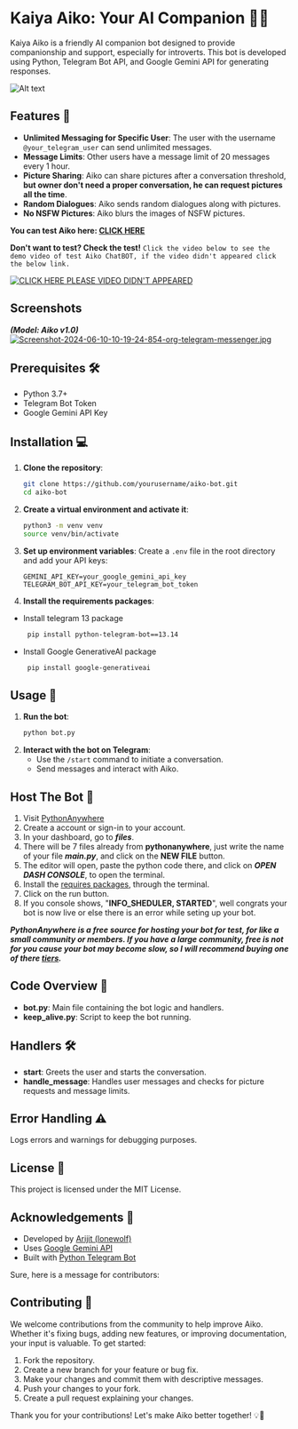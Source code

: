 # Kaiya Aiko: Your AI Companion 🤖💬
Kaiya Aiko is a friendly AI companion bot designed to provide companionship and support, especially for introverts. This bot is developed using Python, Telegram Bot API, and Google Gemini API for generating responses.

![Alt text](https://i.postimg.cc/zD4R7PgP/Pics-Art-06-10-09-42-34.jpg)

## Features 🌟
- **Unlimited Messaging for Specific User**: The user with the username `@your_telegram_user` can send unlimited messages.
- **Message Limits**: Other users have a message limit of 20 messages every 1 hour.
- **Picture Sharing**: Aiko can share pictures after a conversation threshold, **but owner don't need a proper conversation, he can request pictures all the time**.
- **Random Dialogues**: Aiko sends random dialogues along with pictures.
- **No NSFW Pictures**: Aiko blurs the images of NSFW pictures. 

**You can test Aiko here: [CLICK HERE](https://t.me/aiko_kaiya_BOT)**

**Don't want to test? Check the test!**
`Click the video below to see the demo video of test Aiko ChatBOT, if the video didn't appeared click the below link.`

[![CLICK HERE PLEASE VIDEO DIDN'T APPEARED](https://i.postimg.cc/SxFCStQz/Pics-Art-06-10-09-56-57.jpg)](https://player.vimeo.com/video/955739997?h=f592d3d3c6) 

## Screenshots 
***(Model: Aiko v1.0)***
[![Screenshot-2024-06-10-10-19-24-854-org-telegram-messenger.jpg](https://i.postimg.cc/nLd6fmKM/Screenshot-2024-06-10-10-19-24-854-org-telegram-messenger.jpg)](https://postimg.cc/WDk9MhHP)

## Prerequisites 🛠️
- Python 3.7+
- Telegram Bot Token
- Google Gemini API Key

## Installation 💻
1. **Clone the repository**:
    ```sh
    git clone https://github.com/yourusername/aiko-bot.git
    cd aiko-bot
    ```
2. **Create a virtual environment and activate it**:
    ```sh
    python3 -m venv venv
    source venv/bin/activate
    ```   
3. **Set up environment variables**:
    Create a `.env` file in the root directory and add your API keys:
    ```env
    GEMINI_API_KEY=your_google_gemini_api_key
    TELEGRAM_BOT_API_KEY=your_telegram_bot_token
    ```
4. **Install the requirements packages**:
- Install telegram 13 package
   ```sh
    pip install python-telegram-bot==13.14
    ```   
- Install Google GenerativeAI package
   ```sh
    pip install google-generativeai
    ```   

## Usage 🚀
1. **Run the bot**:
    ```sh
    python bot.py
    ```
2. **Interact with the bot on Telegram**:
    - Use the `/start` command to initiate a conversation.
    - Send messages and interact with Aiko.
  
## Host The Bot 📡
1. Visit [PythonAnywhere](https://www.pythonanywhere.com/)
2. Create a account or sign-in to your account.
3. In your dashboard, go to ***files***.
4. There will be 7 files already from **pythonanywhere**, just write the name of your file ***main.py***, and click on the **NEW FILE** button.
5. The editor will open, paste the python code there, and click on ***OPEN DASH CONSOLE***, to open the terminal.
6. Install the [requires packages](##installation), through the terminal.
7. Click on the run button.
8. If you console shows, "**INFO_SHEDULER, STARTED**", well congrats your bot is now live or else there is an error while seting up your bot.

***PythonAnywhere is a free source for hosting your bot for test, for like a small community or members. If you have a large community, free is not for you cause your bot may become slow, so I will recommend buying one of there [tiers](https://www.pythonanywhere.com/user/synthwavestudios/account/).***

## Code Overview 📂
- **bot.py**: Main file containing the bot logic and handlers.
- **keep_alive.py**: Script to keep the bot running.

## Handlers 🛠️
- **start**: Greets the user and starts the conversation.
- **handle_message**: Handles user messages and checks for picture requests and message limits.

## Error Handling ⚠️
Logs errors and warnings for debugging purposes.

## License 📜
This project is licensed under the MIT License.

## Acknowledgements 🙏
- Developed by [Arijit (lonewolf)](https://github.com/Arijiy)
- Uses [Google Gemini API](https://cloud.google.com/gemini)
- Built with [Python Telegram Bot](https://python-telegram-bot.org)

Sure, here is a message for contributors:

## Contributing 🤝
We welcome contributions from the community to help improve Aiko. Whether it's fixing bugs, adding new features, or improving documentation, your input is valuable. To get started:

1. Fork the repository.
2. Create a new branch for your feature or bug fix.
3. Make your changes and commit them with descriptive messages.
4. Push your changes to your fork.
5. Create a pull request explaining your changes.

Thank you for your contributions! Let's make Aiko better together! 💡🚀
